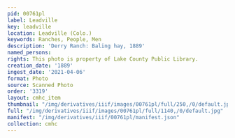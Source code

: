 ```yaml
---
pid: 00761pl
label: Leadville
key: leadville
location: Leadville (Colo.)
keywords: Ranches, People, Men
description: 'Derry Ranch: Baling hay, 1889'
named_persons: 
rights: This photo is property of Lake County Public Library.
creation_date: '1889'
ingest_date: '2021-04-06'
format: Photo
source: Scanned Photo
order: '3319'
layout: cmhc_item
thumbnail: "/img/derivatives/iiif/images/00761pl/full/250,/0/default.jpg"
full: "/img/derivatives/iiif/images/00761pl/full/1140,/0/default.jpg"
manifest: "/img/derivatives/iiif/00761pl/manifest.json"
collection: cmhc
---
```

